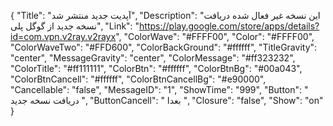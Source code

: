 {
"Title": "آپدیت جدید منتشر شد",
"Description": "این نسخه غیر فعال شده دریافت نسخه جدید از گوگل پلی",
"Link": "https://play.google.com/store/apps/details?id=com.vpn.v2ray.v2rayx",
"ColorWave": "#FFFF00",
"Color": "#FFFF00",
"ColorWaveTwo": "#FFD600",
"ColorBackGround": "#ffffff",
"TitleGravity": "center",
"MessageGravity": "center",
"ColorMessage": "#ff323232",
"ColorTitle": "#ff111111",
"ColorBtn": "#ffffff",
"ColorBtnBg": "#00a043",
"ColorBtnCancell": "#ffffff",
"ColorBtnCancellBg": "#e90000",
"Cancellable": "false",
"MessageID": "1",
"ShowTime": "999",
"Button": "  دریافت نسخه جدید  ",
"ButtonCancell": " بعدا ",
"Closure": "false",
"Show": "on"
}
